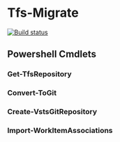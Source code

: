 # Tfs-Migrate

[![Build status](https://ci.appveyor.com/api/projects/status/97r3hxl15qufel9u?svg=true)](https://ci.appveyor.com/project/alastairgould/tfs-migrate)

## Powershell Cmdlets

### Get-TfsRepository

### Convert-ToGit

### Create-VstsGitRepository

### Import-WorkItemAssociations
